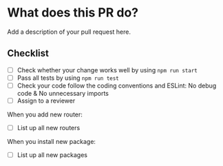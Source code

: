 # What does this PR do?

<!--
Describe details of yours pull request. 
PR with insufficient description will not be reviewed.

Make sure to remove this comment when you are done.
-->

Add a description of your pull request here.

## Checklist

- [ ] Check whether your change works well by using `npm run start`
- [ ] Pass all tests by using `npm run test`
- [ ] Check your code follow the coding conventions and ESLint: No debug code & No unnecessary imports 
- [ ] Assign to a reviewer

When you add new router:
- [ ] List up all new routers

When you install new package:
- [ ] List up all new packages

